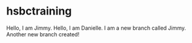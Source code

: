 # hsbctraining
Hello, I am Jimmy.
Hello, I am Danielle.
I am a new branch called Jimmy.
Another new branch created!
